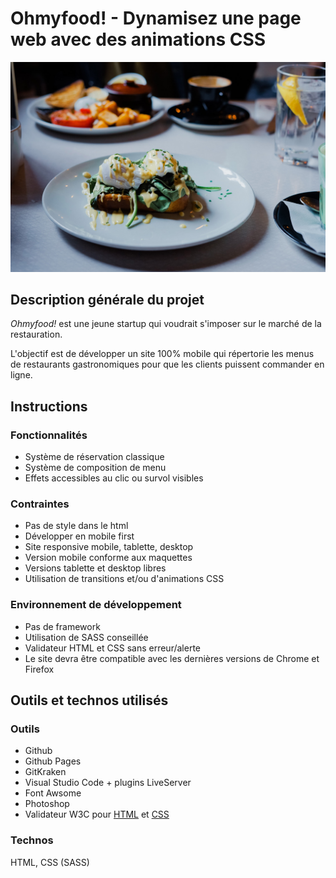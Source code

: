 
# Ohmyfood! - Dynamisez une page web avec des animations CSS

![logo](https://github.com/CarolineSenes/SENESCaroline_3_17032021/blob/master/images/restaurants/toa-heftiba-DQKerTsQwi0-unsplash.jpg)
  

## Description générale du projet

*Ohmyfood!* est une jeune startup qui voudrait s'imposer sur le marché de la restauration.

L'objectif est de développer un site 100% mobile qui répertorie les menus de restaurants gastronomiques pour que les clients puissent commander en ligne. 


## Instructions

### Fonctionnalités

- Système de réservation classique
- Système de composition de menu
- Effets accessibles au clic ou survol visibles
 

### Contraintes

- Pas de style dans le html
- Développer en mobile first
- Site responsive mobile, tablette, desktop
- Version mobile conforme aux maquettes
- Versions tablette et desktop libres
- Utilisation de transitions et/ou d'animations CSS
  

### Environnement de développement

- Pas de framework
- Utilisation de SASS conseillée
- Validateur HTML et CSS sans erreur/alerte
- Le site devra être compatible avec les dernières versions de Chrome et Firefox
  

## Outils et technos utilisés

### Outils

- Github
- Github Pages
- GitKraken
- Visual Studio Code + plugins LiveServer
- Font Awsome
- Photoshop
- Validateur W3C pour [HTML](https://validator.w3.org/) et [CSS](https://jigsaw.w3.org/css-validator/#validate_by_upload)

### Technos

HTML, CSS (SASS)
